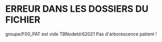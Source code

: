 # ERREUR DANS LES DOSSIERS DU FICHIER  
groupe/F00_PAT est vide TBNodeId:62021
Pas d'arborescence patient ! 
